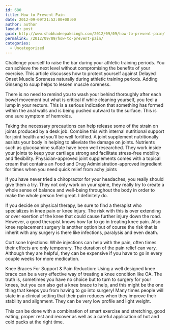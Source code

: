 ```yaml
---
id: 680
title: How to Prevent Pain
date: 2012-09-09T21:52:00+00:00
author: author
layout: post
guid: http://www.shobhadeepaksingh.com/2012/09/09/how-to-prevent-pain/
permalink: /2012/09/09/how-to-prevent-pain/
categories:
  - Uncategorized
---
```

Challenge yourself to raise the bar during your athletic training periods. You can achieve the next level without compromising the benefits of your exercise. This article discusses how to protect yourself against Delayed Onset Muscle Soreness naturally during athletic training periods. Adding Ginseng to soup helps to lessen muscle soreness.

There is no need to remind you to wash your behind thoroughly after each bowel movement but what is critical if while cleaning yourself, you feel a lump in your rectum. This is a serious indication that something has formed within the anal walls and is being pushed outward to the surface. This is one sure symptom of hemroids.

Taking the necessary precautions can help release some of the strain on joints produced by a desk job. Combine this with internal nutritional support for joint health and you&#8217;ll be well fortified. A joint supplement nutritionally assists your body in helping to alleviate the damage on joints. Nutrients such as glucosamine sulfate have been well researched. They work inside your joints to keep your cartilage strong and facilitate stress-free mobility and flexibility. Physician-approved joint supplements comes with a topical cream that contains an Food and Drug Administration-approved ingredient for times when you need quick relief from achy joints

If you have never tried a chiropractor for your headaches, you really should give them a try. They not only work on your spine, they really try to create a whole sense of balance and well-being throughout the body in order to make the whole person feel great. I definitely do.

If you decide on physical therapy, be sure to find a therapist who specializes in knee pain or knee injury. The risk with this is over extending or over exertion of the knee that could cause further injury down the road. However, a good therapist knows how far to go in treating knee pain. Also knee replacement surgery is another option but of course the risk that is inherit with any surgery is there like infections, paralysis and even death.

Cortisone Injections: While injections can help with the pain, often times their effects are only temporary. The duration of the pain relief can vary. Although they are helpful, they can be expensive if you have to go in every couple weeks for more medication.

Knee Braces For Support & Pain Reduction: Using a well designed knee brace can be a very effective way of treating a knee condition like OA. The truth is, sometimes you have no choice but to turn to surgery for your knees, but you can also get a knee brace to help, and this might be the one thing that keeps you from having to go into surgery! Many times people will state in a clinical setting that their pain reduces when they improve their stability and alignment. They can be very low profile and light weight.

This can be done with a combination of smart exercise and stretching, good eating, proper rest and recover as well as a careful application of hot and cold packs at the right time.